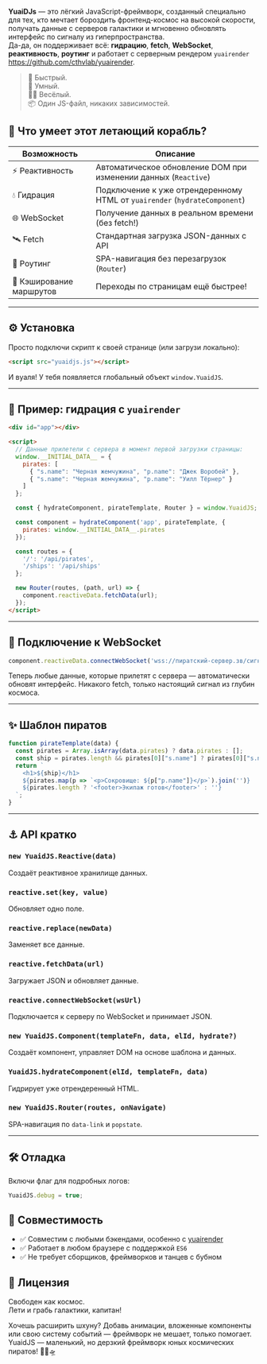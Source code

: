 **YuaiDJs** — это лёгкий JavaScript-фреймворк, созданный специально для тех, кто мечтает бороздить фронтенд-космос на высокой скорости, получать данные с серверов галактики и мгновенно обновлять интерфейс по сигналу из гиперпространства.  
Да-да, он поддерживает всё: **гидрацию**, **fetch**, **WebSocket**, **реактивность**, **роутинг** и работает с серверным рендером `yuairender` https://github.com/cthvlab/yuairender.

> 🚀 Быстрый.  
> 🧠 Умный.  
> 🏴‍☠️ Весёлый.  
> 📦 Один JS-файл, никаких зависимостей.


## 🧩 Что умеет этот летающий корабль?

| Возможность                | Описание                                                                 |
|---------------------------|--------------------------------------------------------------------------|
| ⚡ Реактивность            | Автоматическое обновление DOM при изменении данных (`Reactive`)         |
| 💧 Гидрация               | Подключение к уже отрендеренному HTML от `yuairender` (`hydrateComponent`) |
| 🌐 WebSocket               | Получение данных в реальном времени (без fetch!)                         |
| 🛰️ Fetch                 | Стандартная загрузка JSON-данных с API                                   |
| 🧭 Роутинг                | SPA-навигация без перезагрузок (`Router`)                               |
| 🔮 Кэширование маршрутов   | Переходы по страницам ещё быстрее!                                       |

---

## ⚙️ Установка

Просто подключи скрипт к своей странице (или загрузи локально):

```html
<script src="yuaidjs.js"></script>
```

И вуаля! У тебя появляется глобальный объект `window.YuaidJS`.

---

## 🚀 Пример: гидрация с `yuairender`

```html
<div id="app"></div>

<script>
  // Данные прилетели с сервера в момент первой загрузки страницы:
  window.__INITIAL_DATA__ = {
    pirates: [
      { "s.name": "Черная жемчужина", "p.name": "Джек Воробей" },
      { "s.name": "Черная жемчужина", "p.name": "Уилл Тёрнер" }
    ]
  };

  const { hydrateComponent, pirateTemplate, Router } = window.YuaidJS;

  const component = hydrateComponent('app', pirateTemplate, {
    pirates: window.__INITIAL_DATA__.pirates
  });

  const routes = {
    '/': '/api/pirates',
    '/ships': '/api/ships'
  };

  new Router(routes, (path, url) => {
    component.reactiveData.fetchData(url);
  });
</script>
```

---

## 🔌 Подключение к WebSocket

```js
component.reactiveData.connectWebSocket('wss://пиратский-сервер.зв/сигналы');
```

Теперь любые данные, которые прилетят с сервера — автоматически обновят интерфейс. Никакого fetch, только настоящий сигнал из глубин космоса.

---

## ✨ Шаблон пиратов

```js
function pirateTemplate(data) {
  const pirates = Array.isArray(data.pirates) ? data.pirates : [];
  const ship = pirates.length && pirates[0]["s.name"] ? pirates[0]["s.name"] : "";
  return `
    <h1>${ship}</h1>
    ${pirates.map(p => `<p>Сокровище: ${p["p.name"]}</p>`).join('')}
    ${pirates.length ? '<footer>Экипаж готов</footer>' : ''}
  `;
}
```

---

## ⚓ API кратко

### `new YuaidJS.Reactive(data)`
Создаёт реактивное хранилище данных.

### `reactive.set(key, value)`
Обновляет одно поле.

### `reactive.replace(newData)`
Заменяет все данные.

### `reactive.fetchData(url)`
Загружает JSON и обновляет данные.

### `reactive.connectWebSocket(wsUrl)`
Подключается к серверу по WebSocket и принимает JSON.

### `new YuaidJS.Component(templateFn, data, elId, hydrate?)`
Создаёт компонент, управляет DOM на основе шаблона и данных.

### `YuaidJS.hydrateComponent(elId, templateFn, data)`
Гидрирует уже отрендеренный HTML.

### `new YuaidJS.Router(routes, onNavigate)`
SPA-навигация по `data-link` и `popstate`.

---

## 🛠 Отладка

Включи флаг для подробных логов:

```js
YuaidJS.debug = true;
```



## 🧪 Совместимость

- ✅ Совместим с любыми бэкендами, особенно с [yuairender](https://github.com/cthvlab/yuairender)
- ✅ Работает в любом браузере с поддержкой `ES6`
- ✅ Не требует сборщиков, фреймворков и танцев с бубном



## 🤝 Лицензия

Свободен как космос.  
Лети и грабь галактики, капитан!



Хочешь расширить шхуну? Добавь анимации, вложенные компоненты или свою систему событий — фреймворк не мешает, только помогает.  
YuaidJS — маленький, но дерзкий фреймворк юных космических пиратов! 🏴‍☠️🛸

